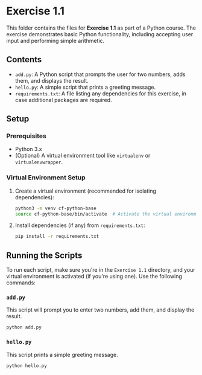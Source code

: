 
# Exercise 1.1

This folder contains the files for **Exercise 1.1** as part of a Python course. The exercise demonstrates basic Python functionality, including accepting user input and performing simple arithmetic.

## Contents

- `add.py`: A Python script that prompts the user for two numbers, adds them, and displays the result.
- `hello.py`: A simple script that prints a greeting message.
- `requirements.txt`: A file listing any dependencies for this exercise, in case additional packages are required.

## Setup

### Prerequisites

- Python 3.x
- (Optional) A virtual environment tool like `virtualenv` or `virtualenvwrapper`.

### Virtual Environment Setup

1. Create a virtual environment (recommended for isolating dependencies):

    ```bash
    python3 -m venv cf-python-base
    source cf-python-base/bin/activate  # Activate the virtual environment
    ```

2. Install dependencies (if any) from `requirements.txt`:

    ```bash
    pip install -r requirements.txt
    ```

## Running the Scripts

To run each script, make sure you're in the `Exercise 1.1` directory, and your virtual environment is activated (if you're using one). Use the following commands:

### `add.py`

This script will prompt you to enter two numbers, add them, and display the result.

```bash
python add.py
 ```

### `hello.py`

This script prints a simple greeting message.

```bash
python hello.py
 ```
